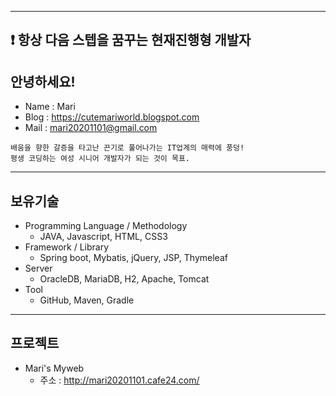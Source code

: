 <!---
MARI2020201101/MARI2020201101 is a ✨ special ✨ repository because its `README.md` (this file) appears on your GitHub profile.
You can click the Preview link to take a look at your changes.
--->
---
:exclamation: 항상 다음 스텝을 꿈꾸는 현재진행형 개발자 
---
## 안녕하세요!
* Name : Mari
* Blog : https://cutemariworld.blogspot.com
* Mail : mari20201101@gmail.com
```
배움을 향한 갈증을 타고난 끈기로 풀어나가는 IT업계의 매력에 풍덩!
평생 코딩하는 여성 시니어 개발자가 되는 것이 목표.
```
---
## 보유기술
* Programming Language / Methodology
  * JAVA, Javascript, HTML, CSS3
* Framework / Library
  * Spring boot, Mybatis, jQuery, JSP, Thymeleaf
* Server
  * OracleDB, MariaDB, H2, Apache, Tomcat
* Tool
  * GitHub, Maven, Gradle
---
## 프로젝트
* Mari's Myweb
  * 주소 : http://mari20201101.cafe24.com/


